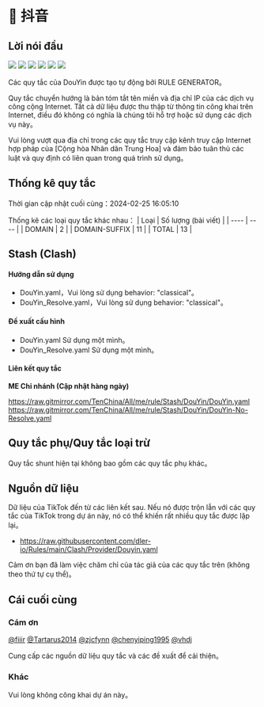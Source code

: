 # 🧸 抖音

## Lời nói đầu

![](https://shields.io/badge/-移除重复规则-ff69b4) ![](https://shields.io/badge/-DOMAIN与DOMAIN--SUFFIX合并-green) ![](https://shields.io/badge/-DOMAIN--SUFFIX间合并-critical) ![](https://shields.io/badge/-DOMAIN与DOMAIN--KEYWORD合并-9cf) ![](https://shields.io/badge/-DOMAIN--SUFFIX与DOMAIN--KEYWORD合并-blue) ![](https://shields.io/badge/-IP--CIDR(6)合并-blueviolet) 

Các quy tắc của DouYin được tạo tự động bởi RULE GENERATOR。

Quy tắc chuyển hướng là bản tóm tắt tên miền và địa chỉ IP của các dịch vụ công cộng Internet. Tất cả dữ liệu được thu thập từ thông tin công khai trên Internet, điều đó không có nghĩa là chúng tôi hỗ trợ hoặc sử dụng các dịch vụ này。

Vui lòng vượt qua địa chỉ trong các quy tắc truy cập kênh truy cập Internet hợp pháp của [Cộng hòa Nhân dân Trung Hoa] và đảm bảo tuân thủ các luật và quy định có liên quan trong quá trình sử dụng。

## Thống kê quy tắc

Thời gian cập nhật cuối cùng：2024-02-25 16:05:10

Thống kê các loại quy tắc khác nhau：
| Loại | Số lượng (bài viết)  | 
| ---- | ----  |
| DOMAIN | 2  | 
| DOMAIN-SUFFIX | 11  | 
| TOTAL | 13  | 


## Stash (Clash)

#### Hướng dẫn sử dụng
- DouYin.yaml，Vui lòng sử dụng behavior: "classical"。
- DouYin_Resolve.yaml，Vui lòng sử dụng behavior: "classical"。

#### Đề xuất cấu hình
- DouYin.yaml Sử dụng một mình。
- DouYin_Resolve.yaml Sử dụng một mình。

#### Liên kết quy tắc
**ME Chi nhánh (Cập nhật hàng ngày)**

https://raw.gitmirror.com/TenChina/All/me/rule/Stash/DouYin/DouYin.yaml
https://raw.gitmirror.com/TenChina/All/me/rule/Stash/DouYin/DouYin-No-Resolve.yaml

## Quy tắc phụ/Quy tắc loại trừ


Quy tắc shunt hiện tại không bao gồm các quy tắc phụ khác。

## Nguồn dữ liệu

Dữ liệu của TikTok đến từ các liên kết sau. Nếu nó được trộn lẫn với các quy tắc của TikTok trong dự án này, nó có thể khiến rất nhiều quy tắc được lặp lại。

- https://raw.githubusercontent.com/dler-io/Rules/main/Clash/Provider/Douyin.yaml


Cảm ơn bạn đã làm việc chăm chỉ của tác giả của các quy tắc trên (không theo thứ tự cụ thể)。

## Cái cuối cùng

### Cám ơn

[@fiiir](https://github.com/fiiir) [@Tartarus2014](https://github.com/Tartarus2014) [@zjcfynn](https://github.com/zjcfynn) [@chenyiping1995](https://github.com/chenyiping1995) [@vhdj](https://github.com/vhdj)

Cung cấp các nguồn dữ liệu quy tắc và các đề xuất để cải thiện。

### Khác

Vui lòng không công khai dự án này。